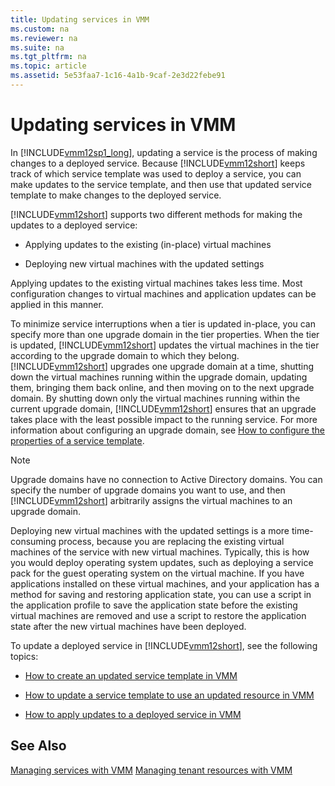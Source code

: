 ```yaml
---
title: Updating services in VMM
ms.custom: na
ms.reviewer: na
ms.suite: na
ms.tgt_pltfrm: na
ms.topic: article
ms.assetid: 5e53faa7-1c16-4a1b-9caf-2e3d22febe91
---
```

# Updating services in VMM
In [!INCLUDE[vmm12sp1_long](../Token/vmm12sp1_long_md.md)], updating a service is the process of making changes to a deployed service. Because [!INCLUDE[vmm12short](../Token/vmm12short_md.md)] keeps track of which service template was used to deploy a service, you can make updates to the service template, and then use that updated service template to make changes to the deployed service.

[!INCLUDE[vmm12short](../Token/vmm12short_md.md)] supports two different methods for making the updates to a deployed service:

-   Applying updates to the existing \(in\-place\) virtual machines

-   Deploying new virtual machines with the updated settings

Applying updates to the existing virtual machines takes less time. Most configuration changes to virtual machines and application updates can be applied in this manner.

To minimize service interruptions when a tier is updated in\-place, you can specify more than one upgrade domain in the tier properties. When the tier is updated, [!INCLUDE[vmm12short](../Token/vmm12short_md.md)] updates the virtual machines in the tier according to the upgrade domain to which they belong. [!INCLUDE[vmm12short](../Token/vmm12short_md.md)] upgrades one upgrade domain at a time, shutting down the virtual machines running within the upgrade domain, updating them, bringing them back online, and then moving on to the next upgrade domain. By shutting down only the virtual machines running within the current upgrade domain, [!INCLUDE[vmm12short](../Token/vmm12short_md.md)] ensures that an upgrade takes place with the least possible impact to the running service. For more information about configuring an upgrade domain, see [How to configure the properties of a service template](../Topic/How-to-configure-the-properties-of-a-service-template.md).

> [!NOTE]
> Upgrade domains have no connection to Active Directory domains. You can specify the number of upgrade domains you want to use, and then [!INCLUDE[vmm12short](../Token/vmm12short_md.md)] arbitrarily assigns the virtual machines to an upgrade domain.

Deploying new virtual machines with the updated settings is a more time\-consuming process, because you are replacing the existing virtual machines of the service with new virtual machines. Typically, this is how you would deploy operating system updates, such as deploying a service pack for the guest operating system on the virtual machine. If you have applications installed on these virtual machines, and your application has a method for saving and restoring application state, you can use a script in the application profile to save the application state before the existing virtual machines are removed and use a script to restore the application state after the new virtual machines have been deployed.

To update a deployed service in [!INCLUDE[vmm12short](../Token/vmm12short_md.md)], see the following topics:

-   [How to create an updated service template in VMM](../Topic/How-to-create-an-updated-service-template-in-VMM.md)

-   [How to update a service template to use an updated resource in VMM](../Topic/How-to-update-a-service-template-to-use-an-updated-resource-in-VMM.md)

-   [How to apply updates to a deployed service in VMM](../Topic/How-to-apply-updates-to-a-deployed-service-in-VMM.md)

## See Also
[Managing services with VMM](../Topic/Managing-services-with-VMM.md)
[Managing tenant resources with VMM](../Topic/Managing-tenant-resources-with-VMM.md)


